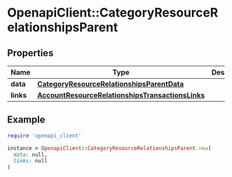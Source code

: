 # OpenapiClient::CategoryResourceRelationshipsParent

## Properties

| Name | Type | Description | Notes |
| ---- | ---- | ----------- | ----- |
| **data** | [**CategoryResourceRelationshipsParentData**](CategoryResourceRelationshipsParentData.md) |  |  |
| **links** | [**AccountResourceRelationshipsTransactionsLinks**](AccountResourceRelationshipsTransactionsLinks.md) |  | [optional] |

## Example

```ruby
require 'openapi_client'

instance = OpenapiClient::CategoryResourceRelationshipsParent.new(
  data: null,
  links: null
)
```

